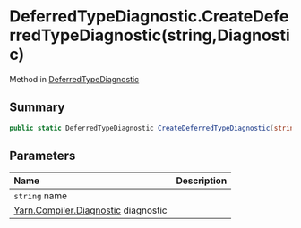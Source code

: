 # DeferredTypeDiagnostic.CreateDeferredTypeDiagnostic(string,Diagnostic)

Method in [DeferredTypeDiagnostic](api/csharp/yarn.compiler.deferredtypediagnostic.md)

## Summary



```csharp
public static DeferredTypeDiagnostic CreateDeferredTypeDiagnostic(string name, Diagnostic diagnostic)
```

## Parameters

|Name|Description|
|:---|:---|
|`string` name||
|[Yarn.Compiler.Diagnostic](api/csharp/yarn.compiler.diagnostic.md) diagnostic||

